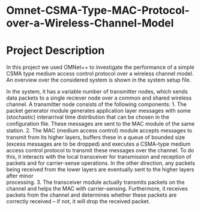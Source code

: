 # Omnet-CSMA-Type-MAC-Protocol-over-a-Wireless-Channel-Model


# Project Description

In this project we used OMNet++ to investigate the performance of a simple CSMA type medium access control protocol over a wireless channel model. An overview over the considered system is shown in the system setup file. 

In the system, it has a variable number of transmitter nodes, which sends data packets to a single reciever node over a common and shared wireless channel. A transmitter node consists of the following components:
    1. The packet generator module generates application layer messages with some (stochastic) interarrival time distribution that can be        chosen in the conﬁguration ﬁle. These messages are sent to the MAC module of the same station.
    2. The MAC (medium access control) module accepts messages to transmit from its higher layers, buﬀers these in a queue of bounded size        (excess messages are to be dropped) and executes a CSMA-type medium access control protocol to transmit these messages over the            channel. 
       To do this, it interacts with the local transceiver for transmission and reception of packets and for carrier-sense operations. In        the other direction, any packets being received from the lower layers are eventually sent to the higher layers after minor       
       processing.
    3. The transceiver module actually transmits packets on the channel and helps the MAC with carrier-sensing. Furthermore, it receives  
       packets from the channel and determines whether these packets are correctly received – if not, it will drop the received packet.



